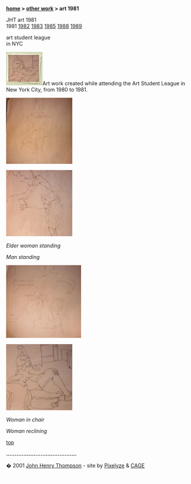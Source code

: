 **[home](index.md) > [other work](otherwork.md) > art 1981**

JHT art 1981  
1981 [1982](art1982.md) [1983](art1983.md) [1985](art1985.md) [1988](art1988.md) [1989](art1989.md)

art student league  
in NYC

![](images/art81t2.jpg)Art work created while attending the Art Student League in New York City, from 1980 to 1981.

[![](images/elder_mini.jpg)](images/elder.jpg',395,480)

[![](images/man_mini.jpg)](images/man.jpg',324,480)

_Elder woman standing_

_Man standing_

[![](images/woman_in_chair_mini.jpg)](images/woman_in_chair.jpg',496,480)

[![](images/woman_reclining_mini.jpg)](images/woman_reclining.jpg',414,480)

_Woman in chair_

_Woman reclining_

[top](#topofpage)

**.........................................**

� 2001 [John Henry Thompson](mailto:jht@johnhenry1.com) - site by [Pixelyze](http://www.pixelyze.com/) & [CAGE](http://www.cage.nl/)

![](images/spacer.gif)
